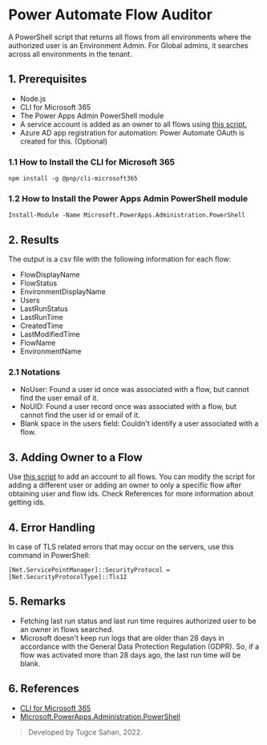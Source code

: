 # Power Automate Flow Auditor 
 A PowerShell script that returns all flows from all environments where the authorized user is an Environment Admin. For Global admins, it searches across all environments in the tenant. 
 
## 1. Prerequisites
- Node.js
- CLI for Microsoft 365
- The Power Apps Admin PowerShell module
- A service account is added as an owner to all flows using [this script.](set-AdminFlowOwnerRole.ps1)
- Azure AD app registration for automation: Power Automate OAuth is created for this. (Optional)

### 1.1 How to Install the CLI for Microsoft 365
`npm install -g @pnp/cli-microsoft365`

### 1.2 How to Install the Power Apps Admin PowerShell module
`Install-Module -Name Microsoft.PowerApps.Administration.PowerShell`

## 2. Results
 The output is a csv file with the following information for each flow:
 - FlowDisplayName
 - FlowStatus
 - EnvironmentDisplayName
 - Users
 - LastRunStatus
 - LastRunTime
 - CreatedTime
 - LastModifiedTime
 - FlowName
 - EnvironmentName

### 2.1 Notations
 - NoUser: Found a user id once was associated with a flow, but cannot find the user email of it.
 - NoUID: Found a user record once was associated with a flow, but cannot find the user id or email of it.
 - Blank space in the users field: Couldn't identify a user associated with a flow.

## 3. Adding Owner to a Flow
Use [this script](set-AdminFlowOwnerRole.ps1) to add an account to all flows. You can modify the script for adding a different user or adding an owner to only a specific flow after obtaining user and flow ids. Check References for more information about getting ids.

## 4. Error Handling
In case of TLS related errors that may occur on the servers, use this command in PowerShell:

`[Net.ServicePointManager]::SecurityProtocol = [Net.SecurityProtocolType]::Tls12`

## 5. Remarks
- Fetching last run status and last run time requires authorized user to be an owner in flows searched.
- Microsoft doesn't keep run logs that are older than 28 days in accordance with the General Data Protection Regulation (GDPR). So, if a flow was activated more than 28 days ago, the last run time will be blank.

## 6. References
- [CLI for Microsoft 365](https://pnp.github.io/cli-microsoft365/)
- [Microsoft.PowerApps.Administration.PowerShell](https://learn.microsoft.com/en-us/powershell/module/microsoft.powerapps.administration.powershell/?view=pa-ps-latest)


> Developed by Tugce Sahan, 2022.
